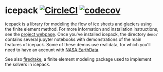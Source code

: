 
# icepack [![CircleCI](https://circleci.com/gh/icepack/icepack/tree/master.svg?style=svg)](https://circleci.com/gh/icepack/icepack/tree/master) [![codecov](https://codecov.io/gh/icepack/icepack/branch/master/graph/badge.svg)](https://codecov.io/gh/icepack/icepack)

icepack is a library for modeling the flow of ice sheets and glaciers using the finite element method.
For more information and installation instructions, see the [project webpage](https://icepack.github.io).
Once you've installed icepack, the directory `demo/` contains several jupyter notebooks with demonstrations of the main features of icepack.
Some of these demos use real data, for which you'll need to have an account with [NASA EarthData](https://urs.earthdata.nasa.gov/).

See also [firedrake](https://www.firedrakeproject.org), a finite element modeling package used to implement the solvers in icepack.

